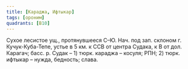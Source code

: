 ```yaml
---
title: [Караджа, Ифтыкар]
tags: [ороним]
quadrants: [В10]
---
```


Сухое лесистое ущ., протянувшееся С–Ю. Нач. под зап. склоном г. Кучук-Куба-Тепе,
устье в 5 км. к ССВ от центра Судака, к В от дол. Карагач; басс. р. Судак – 1)
тюрк. караджа – косуля; РПН; 2) тюрк. ифтыкар – нужда, бедность; слава.
